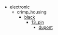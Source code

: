 * electronic
  * crimp_housing
    * [black](electronic/crimp_housing/black)
      * [13_pin](electronic/crimp_housing/black/13_pin)
        * [dupont](dupont)
